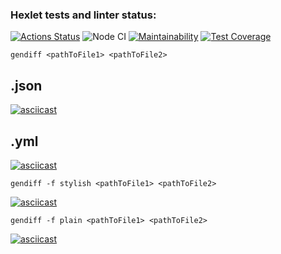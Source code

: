 ### Hexlet tests and linter status:
[![Actions Status](https://github.com/maradondt/frontend-project-lvl2/workflows/hexlet-check/badge.svg)](https://github.com/maradondt/frontend-project-lvl2/actions)
![Node CI](https://github.com/maradondt/frontend-project-lvl2/workflows/Node%20CI/badge.svg)
[![Maintainability](https://api.codeclimate.com/v1/badges/7c587dabefc08e59f700/maintainability)](https://codeclimate.com/github/maradondt/frontend-project-lvl2/maintainability)
[![Test Coverage](https://api.codeclimate.com/v1/badges/7c587dabefc08e59f700/test_coverage)](https://codeclimate.com/github/maradondt/frontend-project-lvl2/test_coverage)
```
gendiff <pathToFile1> <pathToFile2>
```
## .json
[![asciicast](https://asciinema.org/a/NKdY9zxLX964HQBUpmTq4Ny9t.svg)](https://asciinema.org/a/NKdY9zxLX964HQBUpmTq4Ny9t)

## .yml
[![asciicast](https://asciinema.org/a/aYh0JWp3VnfCw7FB2YYMXSbaE.svg)](https://asciinema.org/a/aYh0JWp3VnfCw7FB2YYMXSbaE)

```
gendiff -f stylish <pathToFile1> <pathToFile2>
```
[![asciicast](https://asciinema.org/a/1RP8hEg74Yh8N3YuEJlQqVoM6.svg)](https://asciinema.org/a/1RP8hEg74Yh8N3YuEJlQqVoM6)
```
gendiff -f plain <pathToFile1> <pathToFile2>
```
[![asciicast](https://asciinema.org/a/xZpawV6MkQc6FWZiq2PglJy0q.svg)](https://asciinema.org/a/xZpawV6MkQc6FWZiq2PglJy0q)